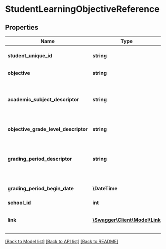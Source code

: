# StudentLearningObjectiveReference

## Properties
Name | Type | Description | Notes
------------ | ------------- | ------------- | -------------
**student_unique_id** | **string** | A unique alpha-numeric code assigned to a student. | [optional] 
**objective** | **string** | The designated title of the learning objective. | [optional] 
**academic_subject_descriptor** | **string** | The description of the content or subject area (e.g., arts, mathematics, reading, stenography, or a foreign language) of an assessment. | [optional] 
**objective_grade_level_descriptor** | **string** | The grade level for which the learning objective is targeted, | [optional] 
**grading_period_descriptor** | **string** | A unique identifier used as Primary Key, not derived from business logic, when acting as Foreign Key, references the parent table. | [optional] 
**grading_period_begin_date** | **\\DateTime** | Month, day, and year of the first day of the GradingPeriod. | [optional] 
**school_id** | **int** | School Identity Column | [optional] 
**link** | [**\Swagger\Client\Model\Link**](Link.md) | Represents a hyperlink to the related studentLearningObjective resource. | [optional] 

[[Back to Model list]](../README.md#documentation-for-models) [[Back to API list]](../README.md#documentation-for-api-endpoints) [[Back to README]](../README.md)


